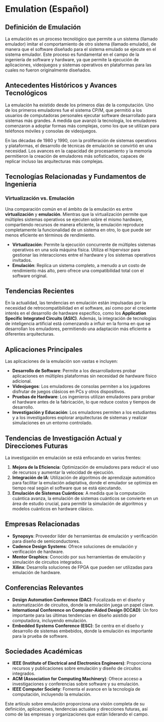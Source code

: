 # Emulation (Español)

## Definición de Emulación

La emulación es un proceso tecnológico que permite a un sistema (llamado emulador) imitar el comportamiento de otro sistema (llamado emulado), de manera que el software diseñado para el sistema emulado se ejecute en el sistema emulador. Este proceso es fundamental en el campo de la ingeniería de software y hardware, ya que permite la ejecución de aplicaciones, videojuegos y sistemas operativos en plataformas para las cuales no fueron originalmente diseñados.

## Antecedentes Históricos y Avances Tecnológicos

La emulación ha existido desde los primeros días de la computación. Uno de los primeros emuladores fue el sistema CP/M, que permitió a los usuarios de computadoras personales ejecutar software desarrollado para sistemas más grandes. A medida que avanzó la tecnología, los emuladores comenzaron a adoptar formas más complejas, como los que se utilizan para teléfonos móviles y consolas de videojuegos.

En las décadas de 1980 y 1990, con la proliferación de sistemas operativos y plataformas, el desarrollo de técnicas de emulación se convirtió en una necesidad. Los avances en la capacidad de procesamiento y la memoria permitieron la creación de emuladores más sofisticados, capaces de replicar incluso las arquitecturas más complejas.

## Tecnologías Relacionadas y Fundamentos de Ingeniería

### Virtualización vs. Emulación

Una comparación común en el ámbito de la emulación es entre **virtualización** y **emulación**. Mientras que la virtualización permite que múltiples sistemas operativos se ejecuten sobre el mismo hardware, compartiendo recursos de manera eficiente, la emulación reproduce completamente la funcionalidad de un sistema en otro, lo que puede ser menos eficiente en términos de rendimiento. 

- **Virtualización**: Permite la ejecución concurrente de múltiples sistemas operativos en una sola máquina física. Utiliza el hipervisor para gestionar las interacciones entre el hardware y los sistemas operativos invitados.
- **Emulación**: Replica un sistema completo, a menudo a un costo de rendimiento más alto, pero ofrece una compatibilidad total con el software original.

## Tendencias Recientes

En la actualidad, las tendencias en emulación están impulsadas por la necesidad de retrocompatibilidad en el software, así como por el creciente interés en el desarrollo de hardware específico, como los **Application Specific Integrated Circuits (ASIC)**. Además, la integración de tecnologías de inteligencia artificial está comenzando a influir en la forma en que se desarrollan los emuladores, permitiendo una adaptación más eficiente a diferentes arquitecturas.

## Aplicaciones Principales

Las aplicaciones de la emulación son vastas e incluyen:

- **Desarrollo de Software**: Permite a los desarrolladores probar aplicaciones en múltiples plataformas sin necesidad de hardware físico adicional.
- **Videojuegos**: Los emuladores de consolas permiten a los jugadores disfrutar de juegos clásicos en PCs y otros dispositivos.
- **Pruebas de Hardware**: Los ingenieros utilizan emuladores para probar el hardware antes de la fabricación, lo que reduce costos y tiempos de desarrollo.
- **Investigación y Educación**: Los emuladores permiten a los estudiantes y a los investigadores explorar arquitecturas de sistemas y realizar simulaciones en un entorno controlado.

## Tendencias de Investigación Actual y Direcciones Futuras

La investigación en emulación se está enfocando en varios frentes:

1. **Mejora de la Eficiencia**: Optimización de emuladores para reducir el uso de recursos y aumentar la velocidad de ejecución.
2. **Integración de IA**: Utilización de algoritmos de aprendizaje automático para facilitar la emulación adaptativa, donde el emulador se optimiza en tiempo real según el software que se está ejecutando.
3. **Emulación de Sistemas Cuánticos**: A medida que la computación cuántica avanza, la emulación de sistemas cuánticos se convierte en un área de estudio crucial, para permitir la simulación de algoritmos y modelos cuánticos en hardware clásico.

## Empresas Relacionadas

- **Synopsys**: Proveedor líder de herramientas de emulación y verificación para diseño de semiconductores.
- **Cadence Design Systems**: Ofrece soluciones de emulación y verificación de hardware.
- **Mentor Graphics**: Conocido por sus herramientas de emulación y simulación de circuitos integrados.
- **Xilinx**: Desarrolla soluciones de FPGA que pueden ser utilizadas para emulación de hardware.

## Conferencias Relevantes

- **Design Automation Conference (DAC)**: Focalizada en el diseño y automatización de circuitos, donde la emulación juega un papel clave.
- **International Conference on Computer-Aided Design (ICCAD)**: Un foro importante para las últimas tendencias en diseño asistido por computadora, incluyendo emulación.
- **Embedded Systems Conference (ESC)**: Se centra en el diseño y desarrollo de sistemas embebidos, donde la emulación es importante para la prueba de software.

## Sociedades Académicas

- **IEEE (Institute of Electrical and Electronics Engineers)**: Proporciona recursos y publicaciones sobre emulación y diseño de circuitos integrados.
- **ACM (Association for Computing Machinery)**: Ofrece acceso a investigaciones y conferencias sobre software y su emulación.
- **IEEE Computer Society**: Fomenta el avance en la tecnología de computación, incluyendo la emulación.

Este artículo sobre emulación proporciona una visión completa de su definición, aplicaciones, tendencias actuales y direcciones futuras, así como de las empresas y organizaciones que están liderando el campo.